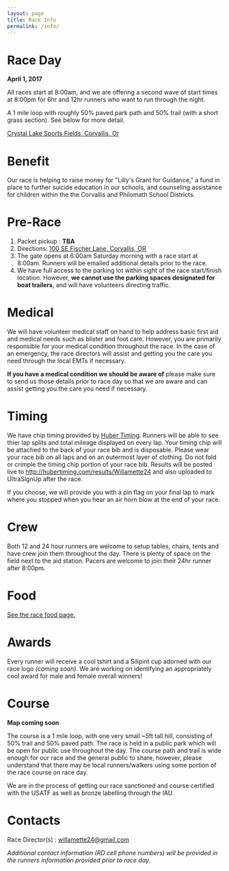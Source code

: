 ```yaml
---
layout: page
title: Race Info
permalink: /info/
---
```


# Race Day
**April 1, 2017**

All races start at 8:00am, and we are offering a second wave of start times at 8:00pm for 6hr and 12hr runners who want to run through the night.

A 1 mile loop with roughly 50% paved park path and 50% trail (with a short grass section). See below for more detail. 


[Crystal Lake Sports Fields, Corvallis, Or](https://goo.gl/maps/E2LqRC2i5r52)

# Benefit
Our race is helping to raise money for "Lilly's Grant for Guidance," a fund in place to further suicide education in our schools, and counseling assistance for children within the the Corvallis and Philomath School Districts.


# Pre-Race
1. Packet pickup : **TBA**
2. Directions: [100 SE Fischer Lane, Corvallis, OR](https://goo.gl/maps/E2LqRC2i5r52)
3. The gate opens at 6:00am Saturday morning with a race start at 8:00am. Runners will be emailed additional details prior to the race.
4. We have full access to the parking lot within sight of the race start/finish location. However, **we cannot use the parking spaces designated for boat trailers**, and will have volunteers directing traffic.

# Medical
We will have volunteer medical staff on hand to help address basic first aid and medical needs such as blister and foot care. However, you are primarily responsible for your medical condition throughout the race. In the case of an emergency, the race directors will assist and getting you the care you need through the local EMTs if necessary. 

**If you have a medical condition we should be aware of** please make sure to send us those details prior to race day so that we are aware and can assist getting you the care you need if necessary.

# Timing
We have chip timing provided by [Huber Timing](http://www.hubertiming.com). Runners will be able to see thier lap splits and total mileage displayed on every lap. Your timing chip will be attached to the back of your race bib and is disposable. Please wear your race bib on all laps and on an outermost layer of clothing. Do not fold or crimple the timing chip portion of your race bib. Results will be posted live to http://hubertiming.com/results/Willamette24 and also uploaded to UltraSignUp after the race.

If you choose, we will provide you with a pin flag on your final lap to mark where you stopped when you hear an air horn blow at the end of your race.

# Crew
Both 12 and 24 hour runners are welcome to setup tables, chairs, tents and have crew join them throughout the day. There is plenty of space on the field next to the aid station. Pacers are welcome to join their 24hr runner after 8:00pm. 

# Food
[See the race food page.](../food)

# Awards 
Every runner will receive a cool tshirt and a Silipint cup adorned with our race logo _(coming soon)_. We are working on identifying an appropriately cool award for male and female overall winners! 

# Course
**Map coming soon**

The course is a 1 mile loop, with one very small ~5ft tall hill, consisting of 50% trail and 50% paved path. The race is held in a public park which will be open for public use throughout the day. The course path and trail is wide enough for our race and the general public to share, however, please understand that there may be local runners/walkers using some portion of the race course on race day.

We are in the process of getting our race sanctioned and course certified with the USATF as well as bronze labelling through the IAU.

# Contacts
Race Director(s) : willamette24@gmail.com

_Additional contact information (RD cell phone numbers) will be provided in the runners information provided prior to race day._

